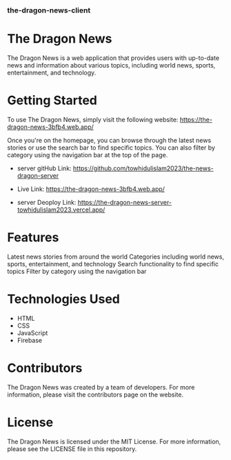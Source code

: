 ### the-dragon-news-client
# The Dragon News
The Dragon News is a web application that provides users with up-to-date news and information about various topics, including world news, sports, entertainment, and technology.

# Getting Started
To use The Dragon News, simply visit the following website: https://the-dragon-news-3bfb4.web.app/

Once you're on the homepage, you can browse through the latest news stories or use the search bar to find specific topics. You can also filter by category using the navigation bar at the top of the page.

* server gitHub Link: 
https://github.com/towhidulislam2023/the-news-dragon-server 

* Live Link: 
https://the-dragon-news-3bfb4.web.app/ 

* server Deoploy Link: 
https://the-dragon-news-server-towhidulislam2023.vercel.app/

 # Features
Latest news stories from around the world
Categories including world news, sports, entertainment, and technology
Search functionality to find specific topics
Filter by category using the navigation bar
# Technologies Used
* HTML
* CSS
* JavaScript
* Firebase
# Contributors
The Dragon News was created by a team of developers. For more information, please visit the contributors page on the website.

# License
The Dragon News is licensed under the MIT License. For more information, please see the LICENSE file in this repository.

